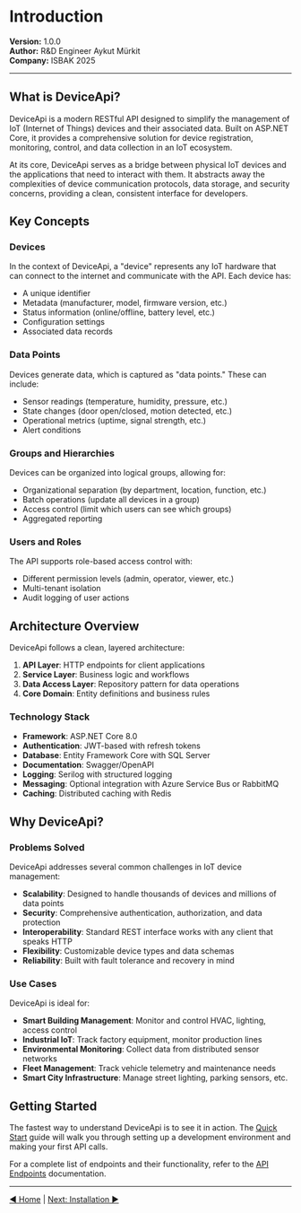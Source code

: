 # Introduction

**Version:** 1.0.0  
**Author:** R&D Engineer Aykut Mürkit  
**Company:** ISBAK 2025

---

## What is DeviceApi?

DeviceApi is a modern RESTful API designed to simplify the management of IoT (Internet of Things) devices and their associated data. Built on ASP.NET Core, it provides a comprehensive solution for device registration, monitoring, control, and data collection in an IoT ecosystem.

At its core, DeviceApi serves as a bridge between physical IoT devices and the applications that need to interact with them. It abstracts away the complexities of device communication protocols, data storage, and security concerns, providing a clean, consistent interface for developers.

## Key Concepts

### Devices

In the context of DeviceApi, a "device" represents any IoT hardware that can connect to the internet and communicate with the API. Each device has:

- A unique identifier
- Metadata (manufacturer, model, firmware version, etc.)
- Status information (online/offline, battery level, etc.)
- Configuration settings
- Associated data records

### Data Points

Devices generate data, which is captured as "data points." These can include:

- Sensor readings (temperature, humidity, pressure, etc.)
- State changes (door open/closed, motion detected, etc.)
- Operational metrics (uptime, signal strength, etc.)
- Alert conditions

### Groups and Hierarchies

Devices can be organized into logical groups, allowing for:

- Organizational separation (by department, location, function, etc.)
- Batch operations (update all devices in a group)
- Access control (limit which users can see which groups)
- Aggregated reporting

### Users and Roles

The API supports role-based access control with:

- Different permission levels (admin, operator, viewer, etc.)
- Multi-tenant isolation
- Audit logging of user actions

## Architecture Overview

DeviceApi follows a clean, layered architecture:

1. **API Layer**: HTTP endpoints for client applications
2. **Service Layer**: Business logic and workflows
3. **Data Access Layer**: Repository pattern for data operations
4. **Core Domain**: Entity definitions and business rules

### Technology Stack

- **Framework**: ASP.NET Core 8.0
- **Authentication**: JWT-based with refresh tokens
- **Database**: Entity Framework Core with SQL Server
- **Documentation**: Swagger/OpenAPI
- **Logging**: Serilog with structured logging
- **Messaging**: Optional integration with Azure Service Bus or RabbitMQ
- **Caching**: Distributed caching with Redis

## Why DeviceApi?

### Problems Solved

DeviceApi addresses several common challenges in IoT device management:

- **Scalability**: Designed to handle thousands of devices and millions of data points
- **Security**: Comprehensive authentication, authorization, and data protection
- **Interoperability**: Standard REST interface works with any client that speaks HTTP
- **Flexibility**: Customizable device types and data schemas
- **Reliability**: Built with fault tolerance and recovery in mind

### Use Cases

DeviceApi is ideal for:

- **Smart Building Management**: Monitor and control HVAC, lighting, access control
- **Industrial IoT**: Track factory equipment, monitor production lines
- **Environmental Monitoring**: Collect data from distributed sensor networks
- **Fleet Management**: Track vehicle telemetry and maintenance needs
- **Smart City Infrastructure**: Manage street lighting, parking sensors, etc.

## Getting Started

The fastest way to understand DeviceApi is to see it in action. The [Quick Start](03-Quick-Start.md) guide will walk you through setting up a development environment and making your first API calls.

For a complete list of endpoints and their functionality, refer to the [API Endpoints](04-API-Endpoints.md) documentation.

---

[◀ Home](README.md) | [Next: Installation ▶](02-Installation.md) 